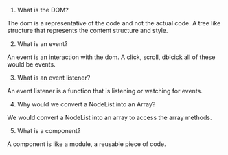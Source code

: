 1. What is the DOM?

The dom is a representative of the code and not the actual code. A tree like structure that represents the content structure and style. 

2. What is an event?

An event is an interaction with the dom. A click, scroll, dblcick all of these would be events. 

3. What is an event listener?

An event listener is a function that is listening or watching for events. 

4. Why would we convert a NodeList into an Array?

We would convert a NodeList into an array to access the array methods. 

5. What is a component?

A component is like a module, a reusable piece of code. 